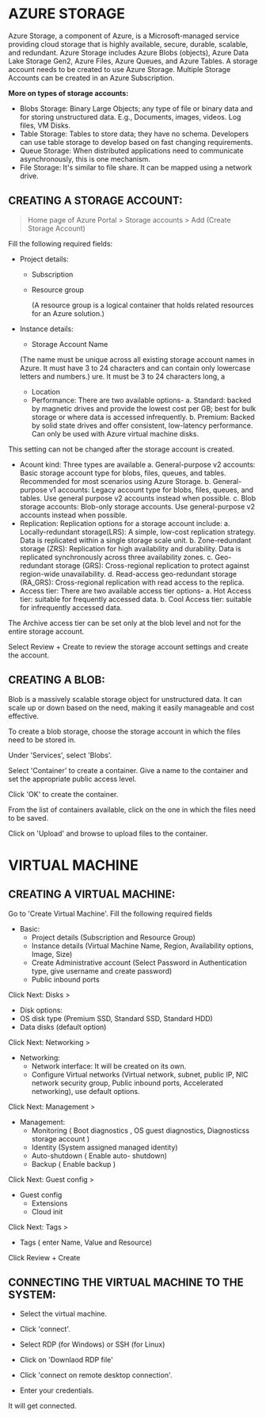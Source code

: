 # AZURE STORAGE
Azure Storage, a component of Azure, is a Microsoft-managed service providing cloud storage that is highly available, secure, durable, scalable, and redundant. Azure Storage includes Azure Blobs (objects), Azure Data Lake Storage Gen2, Azure Files, Azure Queues, and Azure Tables.  A storage account needs to be created to use Azure Storage.  Multiple Storage Accounts can be created in an Azure Subscription.

**More on types of storage accounts:**
- Blobs Storage: Binary Large Objects; any type of file or binary data and for storing unstructured data.
E.g., Documents, images, videos. Log files, VM Disks.
- Table Storage: Tables to store data; they have no schema.  Developers can use table storage to develop based on fast changing requirements.
- Queue Storage:  When distributed applications need to communicate asynchronously, this is one mechanism.
- File Storage:  It's similar to file share.  It can be mapped using a network drive.

## CREATING A STORAGE ACCOUNT:

> Home page of Azure Portal > Storage accounts > Add (Create Storage Account)

Fill the following required fields:

- Project details:
  - Subscription
  - Resource group
    
    (A resource group is a  logical container that holds related resources for an Azure solution.)

- Instance details:
  - Storage Account Name
   
   (The name must be unique across all existing storage account names in Azure.  It must have 3 to 24 characters and can contain only lowercase letters and numbers.) ure. It must be 3 to 24 characters long, a
  - Location
  - Performance: There are two available options-
    a. Standard: backed by magnetic drives and provide the lowest cost per GB; best for bulk storage or where data is accessed infrequently.
    b. Premium: Backed by solid state drives and offer consistent, low-latency performance. Can only be used with Azure virtual machine disks.  

This setting can not be changed after the storage account is created.
  - Acount kind:  Three types are available
    a. General-purpose v2 accounts: Basic storage account type for blobs, files, queues, and tables.
       Recommended for most scenarios using Azure Storage.
    b. General-purpose v1 accounts: Legacy account type for blobs, files, queues, and tables. Use general purpose v2 accounts instead when possible.
    c. Blob storage accounts: Blob-only storage accounts. Use general-purpose v2 accounts instead when possible.
  - Replication: Replication options for a storage account include:
    a. Locally-redundant storage(LRS): A simple, low-cost replication strategy. Data is replicated within a single storage scale unit.
    b. Zone-redundant storage (ZRS): Replication for high availability and durability. Data is replicated synchronously across three availability zones.
    c. Geo-redundant storage (GRS): Cross-regional replication to protect against region-wide unavailability.
    d. Read-access geo-redundant storage (RA_GRS): Cross-regional replication with read access to the replica.
  - Access tier:  There are two available access tier options-
    a. Hot Access tier:  suitable for frequently accessed data.
    b. Cool Access tier:  suitable for infrequently accessed data.

The Archive access tier can be set only at the blob level and not for the entire storage account.

Select Review + Create to review the storage account settings and create the account.

## CREATING A BLOB:
Blob is a massively scalable storage object for unstructured data.  It can scale up or down based on the need, making it easily manageable and cost effective.  

To create a blob storage, choose the storage account in which the files need to be stored in.

Under 'Services', select 'Blobs'.

Select 'Container' to create a container.  Give a name to the container and set the appropriate public access level.

Click 'OK' to create the container.

From the list of containers available, click on the one in which the files need to be saved.

Click on 'Upload'  and browse to upload files to the container.


# VIRTUAL MACHINE

## CREATING A VIRTUAL MACHINE:

Go to 'Create Virtual Machine'.  Fill the following required fields

- Basic:
  - Project details (Subscription and Resource Group)
  - Instance details (Virtual Machine Name, Region, Availability options, Image, Size)
  - Create Administrative account (Select Password in Authentication type, give username and create password)
  - Public inbound ports

Click Next: Disks >
-  Disk options:
  - OS disk type (Premium SSD, Standard SSD, Standard HDD)
  - Data disks (default option)

Click Next: Networking >

- Networking:
  - Network interface:  It will be created on its own.
  - Configure Virtual networks (Virtual network, subnet, public IP,  NIC network security group, Public inbound ports, Accelerated networking), use default options.

Click Next: Management >

- Management:
  - Monitoring ( Boot diagnostics , OS guest diagnostics, Diagnosticss storage account )
  - Identity (System assigned managed identity)
  - Auto-shutdown ( Enable auto- shutdown)
  - Backup ( Enable backup )

Click Next: Guest config >

- Guest config
  - Extensions
  - Cloud init

Click Next: Tags >

- Tags ( enter Name, Value and Resource)

Click Review + Create


## CONNECTING THE VIRTUAL MACHINE TO THE SYSTEM:

- Select the virtual machine.

- Click 'connect'.

- Select RDP (for Windows) or SSH (for Linux)

-  Click on 'Downlaod RDP file'

- Click 'connect on remote desktop connection'.

- Enter your credentials.

It will get connected.


